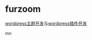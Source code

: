 furzoom
=======

<a href="http://furzoom.com/category/wordpress/wordpress-themes/" title="wordpress主题开发">wordpress主题开发</a>与<a href="http://furzoom.com/category/wordpress/wordpress-plugins/" title="wordpress插件开发">wordpress插件开发</a>

mn
